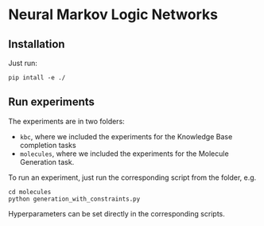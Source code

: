 # Neural Markov Logic Networks


## Installation

Just run:

    pip intall -e ./


## Run experiments

The experiments are in two folders:

- `kbc`, where we included the experiments for the Knowledge Base completion tasks
- `molecules`, where we included the experiments for the Molecule Generation task.

To run an experiment, just run the corresponding script from the folder, e.g.

    cd molecules
    python generation_with_constraints.py



Hyperparameters can be set directly in the corresponding scripts. 
